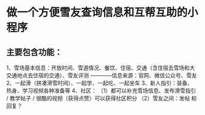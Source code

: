 # 做一个方便雪友查询信息和互帮互助的小程序

## 主要包含功能：

1、雪场基本信息：开放时间、雪道情况、餐饮、住宿、交通（含住宿去雪场和大交通地点去住宿的交通）、雪友评测
————信息来源：官网、微信公众号、雪友
2、一起滑（拼凑滑雪时间）、一起学、一起吃、一起坐车
3、新人指引：装备、热身、学习视频各种准备等
4、社区：
（1）都可以补充雪场信息、发布滑雪指引 / 教学帖子 / 很酷的视频（获得点赞）可以获得社区积分
（2）雪友之间：发帖 和 回复？
